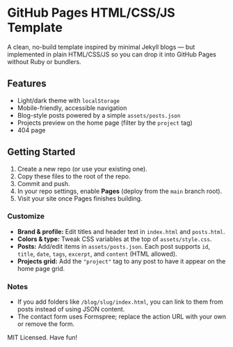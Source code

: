 # GitHub Pages HTML/CSS/JS Template

A clean, no-build template inspired by minimal Jekyll blogs — but implemented in plain HTML/CSS/JS so you can drop it into GitHub Pages without Ruby or bundlers.

## Features
- Light/dark theme with `localStorage`
- Mobile-friendly, accessible navigation
- Blog-style posts powered by a simple `assets/posts.json`
- Projects preview on the home page (filter by the `project` tag)
- 404 page

## Getting Started
1. Create a new repo (or use your existing one).
2. Copy these files to the root of the repo.
3. Commit and push.
4. In your repo settings, enable **Pages** (deploy from the `main` branch root).
5. Visit your site once Pages finishes building.

### Customize
- **Brand & profile:** Edit titles and header text in `index.html` and `posts.html`.
- **Colors & type:** Tweak CSS variables at the top of `assets/style.css`.
- **Posts:** Add/edit items in `assets/posts.json`. Each post supports `id`, `title`, `date`, `tags`, `excerpt`, and `content` (HTML allowed).
- **Projects grid:** Add the `"project"` tag to any post to have it appear on the home page grid.

### Notes
- If you add folders like `/blog/slug/index.html`, you can link to them from posts instead of using JSON content.
- The contact form uses Formspree; replace the action URL with your own or remove the form.

MIT Licensed. Have fun!
